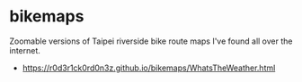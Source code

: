 # bikemaps
Zoomable versions of Taipei riverside bike route maps I've found all over the internet.   

* https://r0d3r1ck0rd0n3z.github.io/bikemaps/WhatsTheWeather.html
